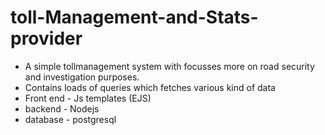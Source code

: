 # toll-Management-and-Stats-provider
  - A simple tollmanagement system with focusses more on road security and investigation purposes.
  - Contains loads of queries which fetches various kind of data
  - Front end - Js templates (EJS)
  - backend - Nodejs
  - database - postgresql
